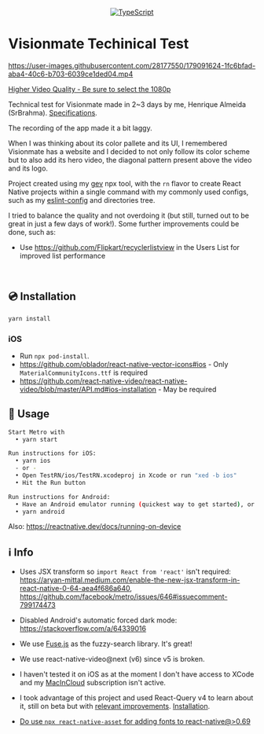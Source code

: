 <!-- <img src=".logo.png" alt=visionmateHenrique/><br/> -->

<div align="center">

[![TypeScript](https://badgen.net/npm/types/env-var)](http://www.typescriptlang.org/)
</div>

# Visionmate Techinical Test

https://user-images.githubusercontent.com/28177550/179091624-1fc6bfad-aba4-40c6-b703-6039ce1ded04.mp4

[Higher Video Quality - Be sure to select the 1080p](https://drive.google.com/file/d/1PFEryKQYC4CtAui0-aHIBnp1YgMogjnK/view?usp=sharing)

Technical test for Visionmate made in 2~3 days by me, Henrique Almeida (SrBrahma). [Specifications](https://github.com/SrBrahma/visionmate-rn-application/blob/main/specifications.md).

The recording of the app made it a bit laggy.

When I was thinking about its color pallete and its UI, I remembered Visionmate has a website and I decided to not only follow its color scheme but to also add its hero video, the diagonal pattern present above the video and its logo.

Project created using my [gev](https://github.com/SrBrahma/gev) npx tool, with the `rn` flavor to create React Native projects within a single command with my commonly used configs, such as my [eslint-config](https://github.com/SrBrahma/eslint-config-gev) and directories tree.

I tried to balance the quality and not overdoing it (but still, turned out to be great in just a few days of work!). Some further improvements could be done, such as:

* Use https://github.com/Flipkart/recyclerlistview in the Users List for improved list performance

<br/>

## 💿 Installation
```bash
yarn install
```

### iOS
* Run `npx pod-install`.
* https://github.com/oblador/react-native-vector-icons#ios - Only `MaterialCommunityIcons.ttf` is required
* https://github.com/react-native-video/react-native-video/blob/master/API.md#ios-installation - May be required

## 📖 Usage

```bash
Start Metro with
  • yarn start

Run instructions for iOS:
  • yarn ios
  - or -
  • Open TestRN/ios/TestRN.xcodeproj in Xcode or run "xed -b ios"
  • Hit the Run button

Run instructions for Android:
  • Have an Android emulator running (quickest way to get started), or a device connected.
  • yarn android
```

Also: https://reactnative.dev/docs/running-on-device

## ℹ️ Info

* Uses JSX transform so `import React from 'react'` isn't required:
https://aryan-mittal.medium.com/enable-the-new-jsx-transform-in-react-native-0-64-aea4f686a640, https://github.com/facebook/metro/issues/646#issuecomment-799174473

* Disabled Android's automatic forced dark mode: https://stackoverflow.com/a/64339016

* We use [Fuse.js](https://github.com/krisk/Fuse) as the fuzzy-search library. It's great!

* We use react-native-video@next (v6) since v5 is broken.

* I haven't tested it on iOS as at the moment I don't have access to XCode and my [MacInCloud](https://www.macincloud.com) subscription isn't active.

* I took advantage of this project and used React-Query v4 to learn about it, still on beta but with [relevant improvements](https://tanstack.com/query/v4/docs/guides/migrating-to-react-query-4). [Installation](https://github.com/TanStack/query/issues/3790#issuecomment-1179431860).

* [Do use `npx react-native-asset` for adding fonts to react-native@>0.69](https://github.com/facebook/react-native/issues/34095#issuecomment-1174864177)
